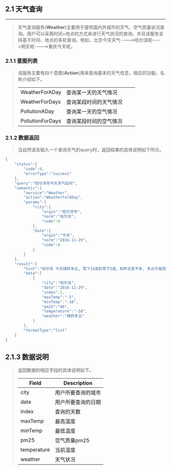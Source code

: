 ## 2.1 天气查询

---

> 天气查询服务\(**Weather**\)主要用于提供国内外城市的天气、空气质量状况查询。用户可以采用时间+地点的方式来进行天气状况的查询，并且该服务支持基于时间、地点的多轮查询。例如，北京今天天气----&gt;哈尔滨呢----&gt;明天呢----&gt;重庆今天呢。

### 2.1.1 意图列表

> 该服务主要有四个意图\(**Action**\)用来查询基本的天气信息，相应的功能、名称介绍如下。
> 
> |  |  |  |  |
> | --- | --- | --- | --- |
> | WeatherForADay | 查询某一天的天气情况 |  |  |
> | WeatherForDays | 查询某段时间的天气情况 |  |  |
> | PollutionADay | 查询某一天的空气情况 |  |  |
> | PollutionForDays | 查询某段时间的空气情况 |  |  |

### 2.1.2 数据返回

> 当自然语言输入一个查询天气的query时，返回结果的具体说明如下所示。

```go
{
    "status":{
        "code":0,
        "errorType":"success"
    },
    "query":"哈尔滨市今天天气如何",
    "semantic":{
        "service":"Weather",
        "action":"WeatherForADay",
        "params":{
            "city":{
                "orgin":"哈尔滨市",
                "norm":"哈尔滨",
                "code":0
            },
            "date":{
                "orgin":"今天",
                "norm":"2016-11-29",
                "code":0
            }
        }
    },
    "result":{
        "hint":"哈尔滨 今天晴转多云, 零下16度到零下5度，和昨天差不多, 多云不是阴天哦……",
        "data":[
            {
                "city":"哈尔滨",
                "date":"2016-11-29",
                "index":1,
                "maxTemp":"-5",
                "minTemp":"-16",
                "pm25":"86",
                "temperature":"-18",
                "weather":"晴转多云"
            }
        ],
        "formatType":"list"
    }
}
```

## 2.1.3 数据说明

> 返回数据的相应字段的具体说明如下。
> 
> | Field | Description |
> | --- | --- |
> | city | 用户所要查询的城市 |
> | date | 用户所要查询的日期 |
> | index | 查询的天数 |
> | maxTemp | 最高温度 |
> | minTemp | 最低温度 |
> | pm25 | 空气质量pm25 |
> | temperature | 当前温度 |
> | weather | 天气状况 |

